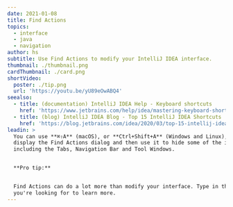 ```yaml
---
date: 2021-01-08
title: Find Actions
topics:
  - interface
  - java
  - navigation
author: hs
subtitle: Use Find Actions to modify your IntelliJ IDEA interface.
thumbnail: ./thumbnail.png
cardThumbnail: ./card.png
shortVideo:
  poster: ./tip.png
  url: 'https://youtu.be/yU89eOwABQ4'
seealso:
  - title: (documentation) IntelliJ IDEA Help - Keyboard shortcuts
    href: 'https://www.jetbrains.com/help/idea/mastering-keyboard-shortcuts.html'
  - title: (blog) IntelliJ IDEA Blog - Top 15 IntelliJ IDEA Shortcuts
    href: 'https://blog.jetbrains.com/idea/2020/03/top-15-intellij-idea-shortcuts/'
leadin: >
  You can use **⌘⇧A** (macOS), or **Ctrl+Shift+A** (Windows and Linux), to
  display the Find Actions dialog and then use it to hide some of the interface,
  including the Tabs, Navigation Bar and Tool Windows.


  **Pro tip:**


  Find Actions can do a lot more than modify your interface. Type in the action
  you're looking for to learn more.
---
```


